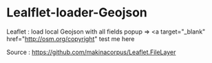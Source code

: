 # Lealflet-loader-Geojson

Leaflet : load local Geojson with all fields popup => <a target="_blank" href="http://osm.org/copyright" test me here </a>

Source : https://github.com/makinacorpus/Leaflet.FileLayer
